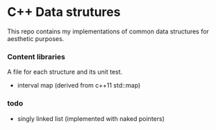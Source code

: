 # C++ Data strutures #


This repo contains my implementations of common data structures for aesthetic purposes. 

### Content libraries ###
A file for each structure and its unit test. 

* interval map (derived from c++11 std::map)


### todo ###
* singly linked list (implemented with naked pointers)